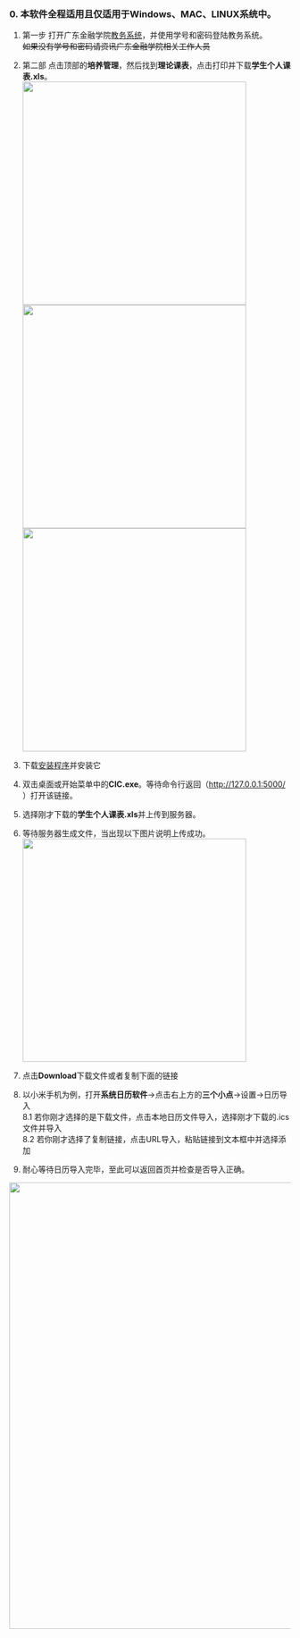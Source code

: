 ### 0.  本软件全程适用且仅适用于Windows、MAC、LINUX系统中。
1.  第一步
打开广东金融学院[教务系统](http://jwxt.gduf.edu.cn/jsxsd/)，并使用学号和密码登陆教务系统。<br>
~~如果没有学号和密码请资讯广东金融学院相关工作人员~~<br>

2.  第二部
点击顶部的**培养管理**，然后找到**理论课表**，点击打印并下载**学生个人课表.xls**。<br>
<img src="https://s3.bmp.ovh/imgs/2023/02/08/c9760be2e9b47f59.jpg"  width="400px" /><br>
<img src="https://s3.bmp.ovh/imgs/2023/02/08/d7fd834315f17200.jpg"  width="400px" /><br>
<img src="https://s3.bmp.ovh/imgs/2023/02/08/9fde8237197f9bbd.jpg"  width="400px" /><br>

3.  下载[安装程序](https://github.com/Autoo2017/GDUF-CIC/raw/main/setup.exe)并安装它


4.  双击桌面或开始菜单中的**CIC.exe**。等待命令行返回（http://127.0.0.1:5000/ ）打开该链接。<br>
5.  选择刚才下载的**学生个人课表.xls**并上传到服务器。<br>
6.  等待服务器生成文件，当出现以下图片说明上传成功。<br>
<img src = 'https://s3.bmp.ovh/imgs/2023/02/08/2ff7d3c3f9aa6fae.jpg' width="400px" /><br>

7.  点击**Download**下载文件或者复制下面的链接
8.  以小米手机为例，打开**系统日历软件**->点击右上方的**三个小点**->设置->日历导入<br>
  8.1  若你刚才选择的是下载文件，点击本地日历文件导入，选择刚才下载的.ics文件并导入<br>
  8.2  若你刚才选择了复制链接，点击URL导入，粘贴链接到文本框中并选择添加<br>
9.  耐心等待日历导入完毕，至此可以返回首页并检查是否导入正确。<br>
<img src = 'https://s3.bmp.ovh/imgs/2023/02/08/b36c878a8b32c42b.jpg'  width="800px"/>
